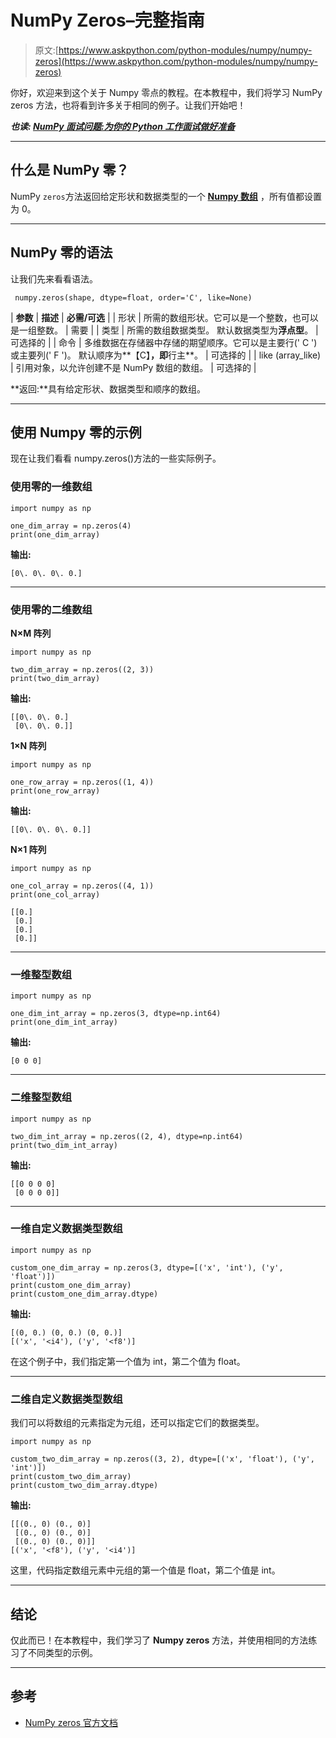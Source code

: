 # NumPy Zeros–完整指南

> 原文:[https://www.askpython.com/python-modules/numpy/numpy-zeros](https://www.askpython.com/python-modules/numpy/numpy-zeros)

你好，欢迎来到这个关于 Numpy 零点的教程。在本教程中，我们将学习 NumPy zeros 方法，也将看到许多关于相同的例子。让我们开始吧！

***也读: [NumPy 面试问题:为你的 Python 工作面试做好准备](https://www.askpython.com/python/numpy-interview-questions)***

* * *

## 什么是 NumPy 零？

NumPy `zeros`方法返回给定形状和数据类型的一个 [**Numpy 数组**](https://www.askpython.com/python-modules/numpy/python-numpy-arrays) ，所有值都设置为 0。

* * *

## NumPy 零的语法

让我们先来看看语法。

```
 numpy.zeros(shape, dtype=float, order='C', like=None)

```

| **参数** | **描述** | **必需/可选** |
| 形状 | 所需的数组形状。它可以是一个整数，也可以是一组整数。 | 需要 |
| 类型 | 所需的数组数据类型。
默认数据类型为**浮点型**。 | 可选择的 |
| 命令 | 多维数据在存储器中存储的期望顺序。它可以是主要行(' C ')或主要列(' F ')。
默认顺序为**【C】**，即**行主**。 | 可选择的 |
| like (array_like) | 引用对象，以允许创建不是 NumPy 数组的数组。 | 可选择的 |

**返回:**具有给定形状、数据类型和顺序的数组。

* * *

## 使用 Numpy 零的示例

现在让我们看看 numpy.zeros()方法的一些实际例子。

### 使用零的一维数组

```
import numpy as np

one_dim_array = np.zeros(4)
print(one_dim_array) 

```

**输出:**

```
[0\. 0\. 0\. 0.]

```

* * *

### 使用零的二维数组

**N×M 阵列**

```
import numpy as np

two_dim_array = np.zeros((2, 3))
print(two_dim_array) 

```

**输出:**

```
[[0\. 0\. 0.]
 [0\. 0\. 0.]]

```

**1×N 阵列**

```
import numpy as np

one_row_array = np.zeros((1, 4))
print(one_row_array) 

```

**输出:**

```
[[0\. 0\. 0\. 0.]]

```

**N×1 阵列**

```
import numpy as np

one_col_array = np.zeros((4, 1))
print(one_col_array) 

```

```
[[0.]
 [0.]
 [0.]
 [0.]]

```

* * *

### 一维整型数组

```
import numpy as np

one_dim_int_array = np.zeros(3, dtype=np.int64)
print(one_dim_int_array) 

```

**输出:**

```
[0 0 0]

```

* * *

### 二维整型数组

```
import numpy as np

two_dim_int_array = np.zeros((2, 4), dtype=np.int64)
print(two_dim_int_array) 

```

**输出:**

```
[[0 0 0 0]
 [0 0 0 0]]

```

* * *

### 一维自定义数据类型数组

```
import numpy as np

custom_one_dim_array = np.zeros(3, dtype=[('x', 'int'), ('y', 'float')])
print(custom_one_dim_array) 
print(custom_one_dim_array.dtype) 

```

**输出:**

```
[(0, 0.) (0, 0.) (0, 0.)]
[('x', '<i4'), ('y', '<f8')]

```

在这个例子中，我们指定第一个值为 int，第二个值为 float。

* * *

### 二维自定义数据类型数组

我们可以将数组的元素指定为元组，还可以指定它们的数据类型。

```
import numpy as np

custom_two_dim_array = np.zeros((3, 2), dtype=[('x', 'float'), ('y', 'int')])
print(custom_two_dim_array) 
print(custom_two_dim_array.dtype) 

```

**输出:**

```
[[(0., 0) (0., 0)]
 [(0., 0) (0., 0)]
 [(0., 0) (0., 0)]]
[('x', '<f8'), ('y', '<i4')]

```

这里，代码指定数组元素中元组的第一个值是 float，第二个值是 int。

* * *

## 结论

仅此而已！在本教程中，我们学习了 **Numpy zeros** 方法，并使用相同的方法练习了不同类型的示例。

* * *

## 参考

*   [NumPy zeros 官方文档](https://numpy.org/doc/stable/reference/generated/numpy.zeros.html)